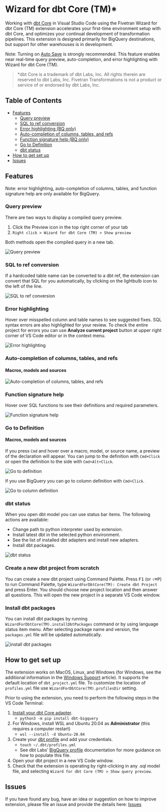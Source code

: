 # Wizard for dbt Core (TM)\*

Working with [dbt Core](https://www.getdbt.com/) in Visual Studio Code using the Fivetran Wizard for dbt Core (TM) extension accelerates your first-time environment setup with dbt Core, and optimizes your continual development of transformation pipelines. This extension is designed primarily for BigQuery destinations, but support for other warehouses is in development.

Note: Turning on [Auto Save](https://code.visualstudio.com/docs/editor/codebasics#_save-auto-save) is strongly recommended. This feature enables near real-time query preview, auto-completion, and error highlighting with Wizard for dbt Core (TM).

> \*dbt Core is a trademark of dbt Labs, Inc. All rights therein are reserved to dbt Labs, Inc. Fivetran Transformations is not a product or service of or endorsed by dbt Labs, Inc.

## Table of Contents

- [Features](#features)
  - [Query preview](#query-preview)
  - [SQL to ref conversion](#sql-to-ref-conversion)
  - [Error highlighting (BQ only)](#error-highlighting)
  - [Auto-completion of columns, tables, and refs](#auto-completion-of-columns-tables-and-refs)
  - [Function signature help (BQ only)](#function-signature-help)
  - [Go to Definition](#go-to-definition)
  - [dbt status](#dbt-status)
- [How to get set up](#how-to-get-set-up)
- [Issues](#issues)

## Features

Note: error highlighting, auto-completion of columns, tables, and function signature help are only available for BigQuery.

### Query preview

There are two ways to display a compiled query preview.

1. Click the Preview icon in the top right corner of your tab
1. `Right click > Wizard for dbt Core (TM) > Show preview`

Both methods open the compiled query in a new tab.

![Query preview](images/query-preview.gif)

### SQL to ref conversion

If a hardcoded table name can be converted to a dbt ref, the extension can convert that SQL for you automatically, by clicking on the lightbulb icon to the left of the line.

![SQL to ref conversion](images/sql-to-ref-conversion.gif)

### Error highlighting

Hover over misspelled column and table names to see suggested fixes. SQL syntax errors are also highlighted for your review.
To check the entire project for errors you can use **Analyze current project** button at upper right corner of VS Code editor or in the context menu.

![Error highlighting](images/error-highlighting.gif)

### Auto-completion of columns, tables, and refs

#### Macros, models and sources

![Auto-completion of columns, tables, and refs](images/ref-auto-completion.gif)

### Function signature help

Hover over SQL functions to see their definitions and required parameters.

![Function signature help](images/function-signature-help.gif)

### Go to Definition

#### Macros, models and sources

If you press `Cmd` and hover over a macro, model, or source name, a preview of the declaration will appear.
You can jump to the definition with `Cmd+Click` or open the definition to the side with `Cmd+Alt+Click`.

![Go to definition](images/go-to-definition.gif)

If you use BigQuery you can go to column definition with `Cmd+Click`.

![Go to column definition](images/go-to-column-definition.gif)

### dbt status

When you open dbt model you can use status bar items. The following actions are available:

- Change path to python interpreter used by extension.
- Install latest dbt in the selected python environment.
- See the list of installed dbt adapters and install new adapters.
- Install dbt packages.

![dbt status](images/status-items.gif)

### Create a new dbt project from scratch

You can create a new dbt project using Command Palette. Press <kbd>F1</kbd> (or <kbd>⇧</kbd><kbd>⌘</kbd><kbd>P</kbd>) to run Command Palette, type `WizardForDbtCore(TM): Create dbt Project` and press Enter. You should choose new project location and then answer all questions. This will open the new project in a separate VS Code window.

### Install dbt packages

You can install dbt packages by running `WizardForDbtCore(TM).installDbtPackages` command or by using language status item menu. After selecting package name and version, the `packages.yml` file will be updated automatically.

![install dbt packages](images/install-dbt-packages.gif)

## How to get set up

The extension works on MacOS, Linux, and Windows (for Windows, see the additional information in the [Windows Support](docs/WindowsSupport.md) article). It supports the default location of `dbt_project.yml` file. To customize the location of `profiles.yml` file use `WizardForDbtCore(TM).profilesDir` setting.

Prior to using the extension, you need to perform the following steps in the VS Code Terminal:

1. [Install your dbt Core adapter](https://docs.getdbt.com/dbt-cli/install/overview).
   - `python3 -m pip install dbt-bigquery`
1. For Windows, install WSL and Ubuntu 20.04 as **Administrator** (this requires a computer restart)
   - `wsl --install -d Ubuntu-20.04`
1. Create your [dbt profile](https://docs.getdbt.com/dbt-cli/configure-your-profile) and add your credentials.
   - `touch ~/.dbt/profiles.yml`
   - See dbt Labs’ [BigQuery profile](https://docs.getdbt.com/reference/warehouse-profiles/bigquery-profile) documentation for more guidance on how to populate this file.
1. Open your dbt project in a new VS Code window.
1. Check that the extension is operating by right-clicking in any .sql model file, and selecting `Wizard for dbt Core (TM) > Show query preview`.

## Issues

If you have found any bug, have an idea or suggestion on how to improve extension, please file an issue and provide the details here: [Issues](https://github.com/fivetran/dbt-language-server/issues)
